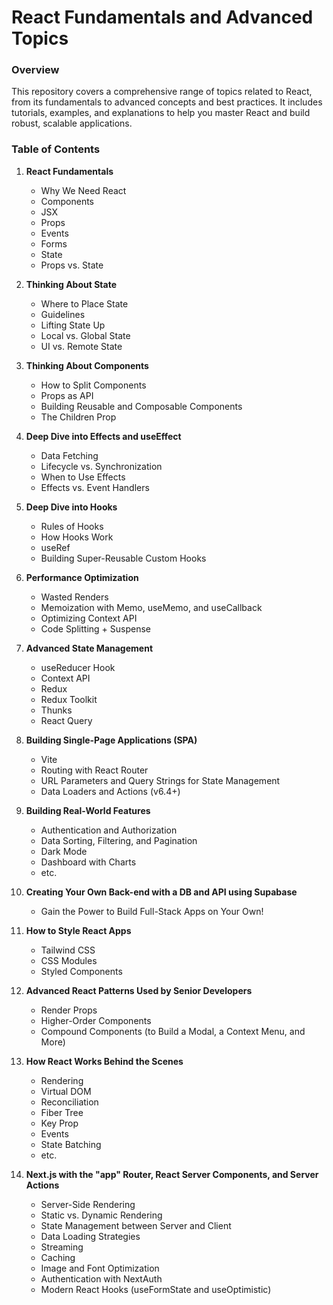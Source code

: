 # React Fundamentals and Advanced Topics

### Overview
This repository covers a comprehensive range of topics related to React, from its fundamentals to advanced concepts and best practices. It includes tutorials, examples, and explanations to help you master React and build robust, scalable applications.

### Table of Contents
1. **React Fundamentals**
   - Why We Need React
   - Components
   - JSX
   - Props
   - Events
   - Forms
   - State
   - Props vs. State

2. **Thinking About State**
   - Where to Place State
   - Guidelines
   - Lifting State Up
   - Local vs. Global State
   - UI vs. Remote State

3. **Thinking About Components**
   - How to Split Components
   - Props as API
   - Building Reusable and Composable Components
   - The Children Prop

4. **Deep Dive into Effects and useEffect**
   - Data Fetching
   - Lifecycle vs. Synchronization
   - When to Use Effects
   - Effects vs. Event Handlers

5. **Deep Dive into Hooks**
   - Rules of Hooks
   - How Hooks Work
   - useRef
   - Building Super-Reusable Custom Hooks

6. **Performance Optimization**
   - Wasted Renders
   - Memoization with Memo, useMemo, and useCallback
   - Optimizing Context API
   - Code Splitting + Suspense

7. **Advanced State Management**
   - useReducer Hook
   - Context API
   - Redux
   - Redux Toolkit
   - Thunks
   - React Query

8. **Building Single-Page Applications (SPA)**
   - Vite
   - Routing with React Router
   - URL Parameters and Query Strings for State Management
   - Data Loaders and Actions (v6.4+)

9. **Building Real-World Features**
   - Authentication and Authorization
   - Data Sorting, Filtering, and Pagination
   - Dark Mode
   - Dashboard with Charts
   - etc.

10. **Creating Your Own Back-end with a DB and API using Supabase**
    - Gain the Power to Build Full-Stack Apps on Your Own!

11. **How to Style React Apps**
    - Tailwind CSS
    - CSS Modules
    - Styled Components

12. **Advanced React Patterns Used by Senior Developers**
    - Render Props
    - Higher-Order Components
    - Compound Components (to Build a Modal, a Context Menu, and More)

13. **How React Works Behind the Scenes**
    - Rendering
    - Virtual DOM
    - Reconciliation
    - Fiber Tree
    - Key Prop
    - Events
    - State Batching
    - etc.

14. **Next.js with the "app" Router, React Server Components, and Server Actions**
    - Server-Side Rendering
    - Static vs. Dynamic Rendering
    - State Management between Server and Client
    - Data Loading Strategies
    - Streaming
    - Caching
    - Image and Font Optimization
    - Authentication with NextAuth
    - Modern React Hooks (useFormState and useOptimistic)
